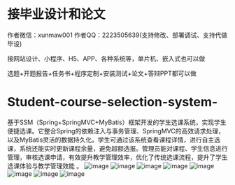 # 接毕业设计和论文
作者微信：xunmaw001  作者QQ：2223505639(支持修改、部署调试、支持代做毕设)

接网站设计、小程序、H5、APP、各种系统等，单片机、嵌入式也可以做

选题+开题报告+任务书+程序定制+安装测试+论文+答辩PPT都可以做
# Student-course-selection-system-
基于SSM（Spring+SpringMVC+MyBatis）框架开发的学生选课系统，实现学生便捷选课。它整合Spring的依赖注入与事务管理、SpringMVC的高效请求处理，以及MyBatis灵活的数据持久化。学生可通过该系统查看课程详情，进行自主选课，系统还能实时更新课程余量，避免超额选报。管理员能对课程、学生信息进行管理，审核选课申请，有效提升教学管理效率，优化了传统选课流程，提升了学生选课体验与教学管理效能 。 
![image](https://github.com/user-attachments/assets/41a1a920-31a9-423b-8f11-d4b73024a7e7)
![image](https://github.com/user-attachments/assets/66b7c7b1-ae43-47fe-adc2-955b49597e23)
![image](https://github.com/user-attachments/assets/a8663eeb-2d61-4381-8340-87a31865d411)
![image](https://github.com/user-attachments/assets/899b8bdf-bd9c-48f1-9728-94041eccb133)
![image](https://github.com/user-attachments/assets/de8b0f9b-c0ac-407f-9544-a8e705dbf453)
![image](https://github.com/user-attachments/assets/ef990802-64d0-49d8-b0a0-25da0e6e866f)
![image](https://github.com/user-attachments/assets/9faf1c94-3d53-462e-8dc7-20565bff01ca)
![image](https://github.com/user-attachments/assets/d8705709-d3bf-492a-b729-9f16ff8481b8)
